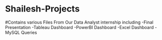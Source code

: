 # Shailesh-Projects
#Contains various Files From Our Data Analyst internship including
  -Final Presentation
  -Tableau Dashboard
  -PowerBI Dashboard
  -Excel Dashboard
  -MySQL Queries
